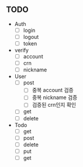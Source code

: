 
## TODO
- Auth
  - [ ] login
  - [ ] logout
  - [ ] token
- verify
  - [ ] account
  - [ ] crn
  - [ ] nickname
- User
  - [ ] post
    - [ ] 중복 account 검증
    - [ ] 중복 nickname 검증
    - [ ] 검증된 crn인지 확인
  - [ ] get
  - [ ] delete
- Todo
  - [ ] get
  - [ ] post
  - [ ] delete
  - [ ] put
  - [ ] get